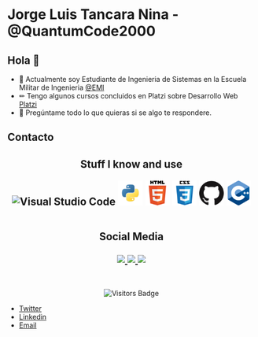 # Jorge Luis Tancara Nina - @QuantumCode2000

## Hola 👋
<!--
Soy un chico boliviano apasionado por aprender sobre tecnología, puedes ver un poco de mi portafolio en programación [acá](https://kevinmorales.xyz/). En este momento te puedo ayudar sobre marketing digital, SEO y consejos para impulsar tu proyecto.-->

- 🚀 Actualmente soy Estudiante de Ingenieria de Sistemas en la Escuela Militar de Ingenieria [@EMI](https://www.emi.edu.bo/)
- ✏ Tengo algunos cursos concluidos en Platzi sobre Desarrollo Web  [Platzi](https://platzi.com)
- 💭 Pregúntame todo lo que quieras si se algo te respondere.

## Contacto

<h2 align="center">
  <p>Stuff I know and use</p>
<img alt="Visual Studio Code" width="50px"  src="https://user-images.githubusercontent.com/674621/71187801-14e60a80-2280-11ea-94c9-e56576f76baf.png"/>
<img alt="Python" width="50px"  src="https://raw.githubusercontent.com/github/explore/80688e429a7d4ef2fca1e82350fe8e3517d3494d/topics/python/python.png"/>
<img alt="HTML5" width="50px" src="https://raw.githubusercontent.com/github/explore/80688e429a7d4ef2fca1e82350fe8e3517d3494d/topics/html/html.png" />
<img alt="CSS3" width="50px" src="https://raw.githubusercontent.com/github/explore/80688e429a7d4ef2fca1e82350fe8e3517d3494d/topics/css/css.png" />
<img alt="GitHub" width="50px" src="https://raw.githubusercontent.com/github/explore/78df643247d429f6cc873026c0622819ad797942/topics/github/github.png" />
<img alt="C++" width="50px" src="https://raw.githubusercontent.com/github/explore/80688e429a7d4ef2fca1e82350fe8e3517d3494d/topics/cpp/cpp.png" />
<br> <br> 

<p>Social Media</p>
<a href="https://www.instagram.com/mae_mazcortwo/">
    <img src="https://img.shields.io/badge/Instagram-E4405F?style=for-the-badge&logo=instagram&logoColor=white">
</a>
<a href="https://www.linkedin.com/in/nina-maeva-mazadiego-cortes-156474213/">
    <img src="https://img.shields.io/badge/LinkedIn-7289DA?style=for-the-badge&logo=linkedin&logoColor=white">
</a>
<a href="https://www.tiktok.com/@mae_mazcort">
    <img src="https://img.shields.io/badge/TikTok-E4405F?style=for-the-badge&logo=tiktok&logoColor=white">
</a> </h2>

<br />
<p align="center">
<img src="https://komarev.com/ghpvc/?username=MaeMazcort&style=flat-square&color=0066ff" alt="Visitors Badge"/>
</p>

- [Twitter](https://twitter.com/JorgeLuisTanca1)
- [Linkedin](https://www.linkedin.com/in/jorge-luis-tancara-nina-2700421b2/)
- [Email](tancaraninajorgeluis@gmail.com)
